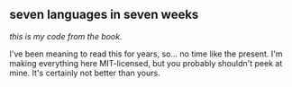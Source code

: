 seven languages in seven weeks
------------------------------

*this is my code from the book.*

I've been meaning to read this for years, so... no time like the present. I'm
making everything here MIT-licensed, but you probably shouldn't peek at mine.
It's certainly not better than yours.
